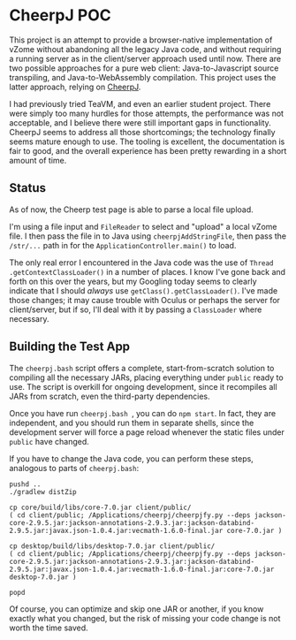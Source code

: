# CheerpJ POC

This project is an attempt to provide a browser-native implementation of vZome without abandoning all the legacy Java code, and without requiring a running server as in the client/server approach used until now.  There are two possible approaches for a pure web client: Java-to-Javascript source transpiling, and Java-to-WebAssembly compilation.  This project uses the latter approach, relying on [CheerpJ](https://www.leaningtech.com/pages/cheerpj.html).

I had previously tried TeaVM, and even an earlier student project.  There were simply too many hurdles for those attempts, the performance was not acceptable, and I believe there were still important gaps in functionality.  CheerpJ seems to address all those shortcomings; the technology finally seems mature enough to use.  The tooling is excellent, the documentation is fair to good, and the overall experience has been pretty rewarding in a short amount of time.

## Status

As of now, the Cheerp test page is able to parse a local file upload.

I'm using a file input and `FileReader` to select and "upload" a local
vZome file.  I then pass the file in to Java using `cheerpjAddStringFile`,
then pass the `/str/...` path in for the `ApplicationController.main()` to
load.

The only real error I encountered in the Java code was the use of `Thread
.getContextClassLoader()` in a number of places.  I know I've gone back
and forth on this over the years, but my Googling today seems to clearly
indicate that I should *always* use `getClass().getClassLoader()`.  I've
made those changes; it may cause trouble with Oculus or perhaps the server
for client/server, but if so, I'll deal with it by passing a `ClassLoader`
where necessary.

## Building the Test App

The `cheerpj.bash` script offers a complete, start-from-scratch solution to compiling all the necessary JARs, placing everything under `public` ready to use.  The script is overkill for ongoing development, since it recompiles all JARs from scratch, even the third-party dependencies.

Once you have run `cheerpj.bash `, you can do `npm start`.  In fact, they are independent, and you should run them in separate shells, since the development server will force a page reload whenever the static files under `public` have changed.

If you have to change the Java code, you can perform these steps, analogous to parts of `cheerpj.bash`:
	
	pushd ..
	./gradlew distZip

	cp core/build/libs/core-7.0.jar client/public/
	( cd client/public; /Applications/cheerpj/cheerpjfy.py --deps jackson-core-2.9.5.jar:jackson-annotations-2.9.3.jar:jackson-databind-2.9.5.jar:javax.json-1.0.4.jar:vecmath-1.6.0-final.jar core-7.0.jar )

	cp desktop/build/libs/desktop-7.0.jar client/public/
	( cd client/public; /Applications/cheerpj/cheerpjfy.py --deps jackson-core-2.9.5.jar:jackson-annotations-2.9.3.jar:jackson-databind-2.9.5.jar:javax.json-1.0.4.jar:vecmath-1.6.0-final.jar:core-7.0.jar  desktop-7.0.jar )
	
	popd

Of course, you can optimize and skip one JAR or another, if you know exactly what you changed, but the risk of missing your code change is not worth the time saved.


